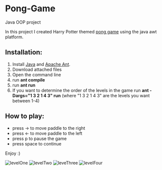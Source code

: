 # Pong-Game
Java OOP project 

In this project I created Harry Potter themed [pong game](https://en.wikipedia.org/wiki/Pong) using the java awt platform.

## **Installation:**
1. Install [Java](https://www.java.com/en/) and [Apache Ant](https://ant.apache.org/manual/install.html).
2. Download attached files
3. Open the command line
4. run **ant compile**
5. run **ant run**
6. If you want to determine the order of the levels in the game run **ant -Dargs="1 3 2 1 4 3" run** (where "1 3 2 1 4 3" are the levels you want between 1-4)

## **How to play:**
- press -> to move paddle to the right
- press <- to move paddle to the left
- press p to pause the game
- press space to continue


Enjoy :)

![levelOne](https://user-images.githubusercontent.com/111457277/185782014-155e4aa5-d0d4-4065-b28a-85985ff45702.gif)
![levelTwo](https://user-images.githubusercontent.com/111457277/185782016-f6f3aef9-86a4-4172-880c-7ee6af5a493c.gif)
![leveThree](https://user-images.githubusercontent.com/111457277/185782019-19a080de-44cf-45fd-ad4b-f34264ffaa43.gif)
![levelFour](https://user-images.githubusercontent.com/111457277/185782021-a1811ecc-d67c-4727-b827-4d16e663642b.gif)
